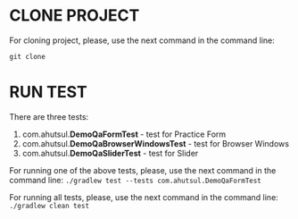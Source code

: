 # CLONE PROJECT
For cloning project, please, use the next command in the command line: 

`git clone `

# RUN TEST
There are three tests:
1. com.ahutsul.**DemoQaFormTest** - test for Practice Form
2. com.ahutsul.**DemoQaBrowserWindowsTest** - test for Browser Windows
3. com.ahutsul.**DemoQaSliderTest** - test for Slider

For running one of the above tests, please, use the next command in the command line:
`./gradlew test --tests com.ahutsul.DemoQaFormTest`

For running all tests, please, use the next command in the command line:
`./gradlew clean test`